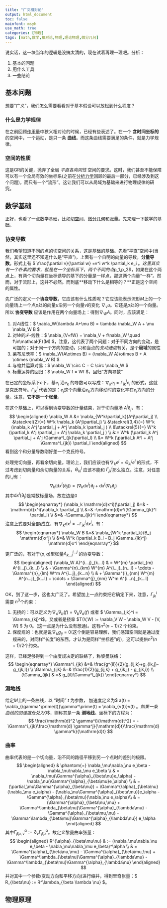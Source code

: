```yaml
---
title: "广义相对论"
output: html_document
toc: false
mainfont: msyh
use_math: true
categories: [物理]
tags: [math,数学,相对论,物理,理论物理,微分几何]
---
```

<meta http-equiv='Content-Type' content='text/html; charset=utf-8' />

说实话，这一块当年的逻辑是没搞太清的，现在试着再理一理吧。分析：

1. 基本的问题
2. 用什么工具
3. 一些结论

## 基本问题
想要“广义”，我们怎么需要看看对于基本假设可以放松到什么程度？
### 什么是力学规律
在之前回顾[作用量](./作用量.md#相对论力学)中狭义相对论的时候，已经有些表述了。在一个 **含时间坐标的** 的空间中，一个运动，是只一条 **曲线**。而这条曲线需要满足的条件，就是力学规律。
### 空间的性质
这是GR的关键，抛弃了全局 *平直各向同性* 空间的要求。这时，我们甚至不能保障可以有一个全局有效的坐标系(之前在[分析力学](./拉格朗日方程.md#第一原理的视角)回顾的最后一部分，已经涉及到这个问题)，而只有一个“流形”。这让我们可以从局域为基础来进行物理规律的研究。


## 数学基础 ##
正好，也看了一点数学基础，比如[切空间](./切空间.md)、[微分几何](./微分几何.md "微分几何")和[张量](./张量基础.md)。先来理一下数学的基础。


### 协变导数 ###

我们希望知道不同的点的切空间的关系，这是基础的基础。先看“平直”空间中(当然，其实这里还不知道什么是“平直”)，上面有一个自明的向量的导数，**分量导数**。形式上有 $ \frac{\partial v}{\partial w} =v^i  w^k \partial_k e_i $。这里其实有一个朴素的要求，就是在一个坐标系下，两个不同的点$p_1,p_2$，如果在这个两点上，有两个切向量在坐标诱导的基下的分量是一样点，那这两个向量“一样”。然而，对于流形上，这并不必然。而到底**移动下什么是相等的？**正是这个空间的属性。

先广泛的定义一个**协变导数**，它应该有什么性质呢？它应该能表示流形$M$上的一个向量场上一个点$p$处的向量$u$沿另一个向量$v$的变化 $\nabla_vu$。它还是$p$处的一个向量。所以 **协变导数** 应该是作用在两个向量场上：得到$\nabla_W A$。同时，应该满足：

1. 对$A$线性：$ \nabla_W(\lambda A+\mu B) = \lambda \nabla_W A + \mu \nabla_W B $
2. 对$W$的$\mathcal{F}$-线性：$ \nabla_{V+fW} = \nabla_V + f\nabla_W \quad f\in\mathcal{F}(M) $，注意，这代表了两个问题：对于不同方向的变动，是可加的；对于同一个方向的变动，只和当点的*变动速度*有关，是个**局域**的属性
3. 莱布尼茨率：$ \nabla_W(A\otimes B) = (\nabla_W A)\otimes B + A \otimes (\nabla_W B) $
4. 与缩并运算对易：$ \nabla_W \circ C = C \circ \nabla_W $
5. 标量运算的回归：$ \nabla_W f = Wf $，回归“方向导数”

在已定的坐标系下$e$下，基$e_i$ 沿$e_k$ 的导数可以写成：$\nabla_{k} e_j = \Gamma^i_{jk}e_i$ 的形式，这就是克氏符号。$\Gamma^i_{jk}$ 代表的是：$e_j$这个向量沿$e_k$方向移动时的变化率在$e_i$方向的分量。注意，**它不是一个张量**。

在这个基础上，可以得到协变导数的计量结果，对于切向量场 $A^j\partial_j$，有：
$$
 \begin{aligned} \nabla_W A &= \nabla_{W^k\partial_k}(A^j\partial_j) \\ &\stackrel{2}{=} W^k \nabla_k (A^j\partial_j) \\ &\stackrel{3,4}{=} W^k (\nabla_k A^j \partial_j + A^j \nabla_k \partial_j ) \\ &\stackrel{5}{=} W^k (\partial_k A^j \partial_j + A^j \nabla_k \partial_j ) \\ &:= W^k (\partial_k A^j \partial_j + A^j \Gamma^l_{jk}\partial_l) \\ &= W^k (\partial_k A^l + A^j \Gamma^l_{jk}) \partial_l \end{aligned} 
$$
看到这个和分量导数刚好差一个克氏符号。

处理完切向量，再看余切向量。理论上，我们应该也有$\nabla_{k} e^j = \Theta^{j}_{ki} e^i$ 的形式，不过考虑到切向量和余切向量的关系，$\Theta^{j}_{ki}$ 应该不能和 $\Gamma^i_{jk}$那么独立。注意，对任意的$i,j$有：
$$
 \nabla_k(\mathrm{d}x^i(\partial_j)) = (\nabla_k \mathrm{d}x^i)\partial_j + \mathrm{d}x^i(\nabla_k \partial_j) 
$$
其中$\mathrm{d}x^i(\partial_j)$是常数标量场，故左边是$0$
$$
\begin{eqnarray*}
(\nabla_k \mathrm{d}x^i)(\partial_j)  &=&  - \mathrm{d}x^i(\nabla_k \partial_j) \\
&=& -\mathrm{d}x^i(\Gamma_{jk}^l \partial_l) \\
&=& -\Gamma_{jk}^i
\end{eqnarray*}
$$
注意上式要对全部$j$成立，有$\nabla_k \mathrm{d}x^i = - \Gamma_{jk}^i \mathrm{d}x^j$。有：
$$
\begin{eqnarray*}
\nabla_W B &=& \nabla_{W^k \partial_k}(B_j \mathrm{d}x^j) \\
&=& W^k (\partial_k B_l - B_j \Gamma_{lk}^j) \mathrm{d}x^l
\end{eqnarray*}
$$

更广泛的，有对于$(p,q)$型张量$A_{k\dots l}^{i \dots j}$ 的协变导数：
$$
 \begin{aligned} (\nabla_W A)^{i...j}_{k...l} & = W^{m} \partial_{m} A^{i...j}_{k...l} \\  & - \Gamma^{n}_{km} W^{m} A^{i...j}_{n...l} - \cdots - \Gamma^{n}_{lm} W^m A^{i...j}_{k...n} \\ & + \Gamma^{i}_{nm} W^{m} A^{n...j}_{k...l} + \cdots + \Gamma^{j}_{nm} W^m A^{i...n}_{k...l} \end{aligned} 
$$

OK，到了这一步，这也太广泛了。希望加上一点约束把它确定下来，注意，$\Gamma_{jk}^i$ 需要 $n^3$个约束：
1. 无挠的：可以定义为$\nabla_a\nabla_b(f) = \nabla_b\nabla_a(f)$ 或者 $ \Gamma_{jk}^i = \Gamma_{kj}^i$。又或者是挠率 $T(V,W) := \nabla_V W - \nabla_W V - [V, W] $ 为 $0$。(这一点是为什么没有想通)。这有$n^2(n-1)/2$ 个约束。
2. 保度规的：也就是说$\nabla_k g_{ij} = 0$(这个倒是容易理解，我们感知空间就是通过度规来的，对同样“长度”的东西，才认为是同样“坐标差”的)，这可以提供$n^2(n+1)/2$个约束。

这样，已经足够得到一个由度规决定的联络了，称黎曼联络：
$$
\begin{eqnarray*}
 \Gamma^i_{jk} &=& \frac{g^{il}}{2}(g_{lj,k}+g_{lk,j}-g_{jk,l}) \\
 \Gamma_{ijk} &=& \frac{1}{2}(g_{ij,k} + g_{ik,j} - g_{jk,i}) \\
 (\Gamma_{ijk} &:=& g_{il}\Gamma^l_{jk})
\end{eqnarray*}
$$

### 测地线 ###
给定$M$上的一条曲线，以 “时间” $t$ 为参数， 加速度定义为$ a(t) = \nabla_{\gamma^\prime(t)}\gamma^\prime(t) = \nabla_{v(t)}v(t) $。如果一条曲线的加速度处处为$0$，则称其是一条 **测地线**。坐标下的方程为：
$$
 \frac{\mathrm{d}^2 \gamma^i}{\mathrm{d}t^2} = -\Gamma^i_{jk}\frac{\mathrm{d} \gamma^j}{\mathrm{d}t}\frac{\mathrm{d} \gamma^k}{\mathrm{d}t} 
$$

### 曲率 ###

曲率代表的是一个切向量，沿不同的路径平移到另一个点时的差别的极限。
$$
 \begin{aligned} & \phantom{=} \nabla_\mu\nabla_\nu e_\beta - \nabla_\nu\nabla_\mu e_\beta \\ & = \nabla_\mu(\Gamma^{\alpha}_{\beta\nu}e_\alpha) - \nabla_\nu(\Gamma^{\alpha}_{\beta\mu}e_\alpha) \\ & = (\partial_\mu\Gamma^{\alpha}_{\beta\nu}) + \Gamma^{\alpha}_{\beta\nu}(\nabla_\mu e_\alpha) - (\nabla_\nu\Gamma^{\alpha}_{\beta\mu})e_\alpha - \Gamma^{\alpha}_{\beta\mu}(\nabla_\nu e_\alpha)\\ & = (\Gamma^{\alpha}_{\beta\nu,\mu} + \Gamma^\lambda_{\beta\nu}\Gamma^{\alpha}_{\lambda\mu} - \Gamma^{\alpha}_{\beta\mu,\nu} - \Gamma^\lambda_{\beta\mu}\Gamma^{\alpha}_{\lambda\nu}) e_\alpha \end{aligned} 
$$
其中$\Gamma^{\alpha}_{\beta\mu,\nu} := \partial_{\nu} \Gamma^{\alpha}_{\beta\mu}$。故定义黎曼曲率张量：
$$
\begin{aligned} R^{\alpha}_{\beta\mu\nu} & := (\nabla_\mu\nabla_\nu e_\beta - \nabla_\nu\nabla_\mu e_\beta)^\alpha \\ & = \Gamma^{\alpha}_{\beta\nu,\mu} - \Gamma^{\alpha}_{\beta\mu,\nu} + \Gamma^\lambda_{\beta\nu}\Gamma^{\alpha}_{\lambda\mu} - \Gamma^\lambda_{\beta\mu}\Gamma^{\alpha}_{\lambda\nu} \end{aligned} 
$$
并对其中一个参数(变动方向和平移方向)进行缩并，得到里奇张量：$ R_{\beta\nu} := R^\lambda_{\beta \lambda \nu} $。


## 物理原理 ##
